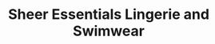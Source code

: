 ---
title: "Sheer Essentials Lingerie and Swimwear"
url: /duncan/sheer-essentials-lingerie-and-swimwear/
shop: Kleidung
---